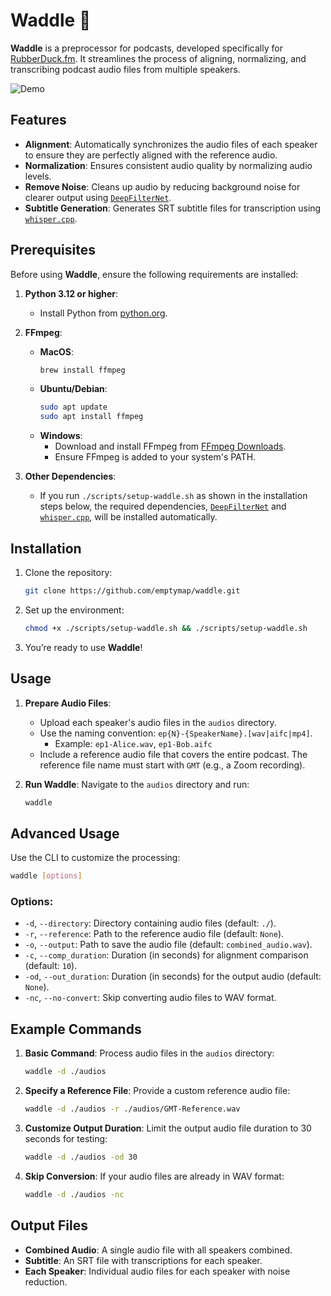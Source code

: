 # Waddle 🦆

**Waddle** is a preprocessor for podcasts, developed specifically for [RubberDuck.fm](https://rubberduck.fm). It streamlines the process of aligning, normalizing, and transcribing podcast audio files from multiple speakers.

![Demo](./assets/demo.gif)

## Features

- **Alignment**: Automatically synchronizes the audio files of each speaker to ensure they are perfectly aligned with the reference audio.
- **Normalization**: Ensures consistent audio quality by normalizing audio levels.
- **Remove Noise**: Cleans up audio by reducing background noise for clearer output using [`DeepFilterNet`](https://github.com/Rikorose/DeepFilterNet).
- **Subtitle Generation**: Generates SRT subtitle files for transcription using [`whisper.cpp`](https://github.com/ggerganov/whisper.cpp).


## Prerequisites

Before using **Waddle**, ensure the following requirements are installed:

1. **Python 3.12 or higher**:
    - Install Python from [python.org](https://www.python.org/).

2. **FFmpeg**:
   - **MacOS**:
     ```bash
     brew install ffmpeg
     ```
   - **Ubuntu/Debian**:
     ```bash
     sudo apt update
     sudo apt install ffmpeg
     ```
   - **Windows**:
     - Download and install FFmpeg from [FFmpeg Downloads](https://ffmpeg.org/download.html).
     - Ensure FFmpeg is added to your system's PATH.

3. **Other Dependencies**:
   - If you run `./scripts/setup-waddle.sh` as shown in the installation steps below, the required dependencies, [`DeepFilterNet`](https://github.com/Rikorose/DeepFilterNet) and [`whisper.cpp`](https://github.com/ggerganov/whisper.cpp), will be installed automatically.


## Installation

1. Clone the repository:
   ```bash
   git clone https://github.com/emptymap/waddle.git
   ```

2. Set up the environment:
   ```bash
   chmod +x ./scripts/setup-waddle.sh && ./scripts/setup-waddle.sh
   ```

3. You’re ready to use **Waddle**!

## Usage

1. **Prepare Audio Files**:
   - Upload each speaker's audio files in the `audios` directory.
   - Use the naming convention: `ep{N}-{SpeakerName}.[wav|aifc|mp4]`.
     - Example: `ep1-Alice.wav`, `ep1-Bob.aifc`
   - Include a reference audio file that covers the entire podcast. The reference file name must start with `GMT` (e.g., a Zoom recording).

2. **Run Waddle**:
   Navigate to the `audios` directory and run:
   ```bash
   waddle
   ```


## Advanced Usage

Use the CLI to customize the processing:

```bash
waddle [options]
```

### Options:
- `-d`, `--directory`: Directory containing audio files (default: `./`).
- `-r`, `--reference`: Path to the reference audio file (default: `None`).
- `-o`, `--output`: Path to save the audio file (default: `combined_audio.wav`).
- `-c`, `--comp_duration`: Duration (in seconds) for alignment comparison (default: `10`).
- `-od`, `--out_duration`: Duration (in seconds) for the output audio (default: `None`).
- `-nc`, `--no-convert`: Skip converting audio files to WAV format.


## Example Commands

1. **Basic Command**:
   Process audio files in the `audios` directory:
   ```bash
   waddle -d ./audios
   ```

2. **Specify a Reference File**:
   Provide a custom reference audio file:
   ```bash
   waddle -d ./audios -r ./audios/GMT-Reference.wav
   ```

3. **Customize Output Duration**:
   Limit the output audio file duration to 30 seconds for testing:
   ```bash
   waddle -d ./audios -od 30
   ```

4. **Skip Conversion**:
   If your audio files are already in WAV format:
   ```bash
   waddle -d ./audios -nc
   ```


## Output Files

- **Combined Audio**: A single audio file with all speakers combined.
- **Subtitle**: An SRT file with transcriptions for each speaker.
- **Each Speaker**: Individual audio files for each speaker with noise reduction.
